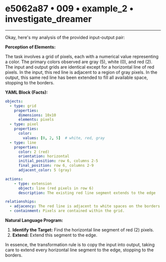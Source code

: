 # e5062a87 • 009 • example_2 • investigate_dreamer

---
Okay, here's my analysis of the provided input-output pair:

**Perception of Elements:**

The task involves a grid of pixels, each with a numerical value representing a color. The primary colors observed are gray (5), white (0), and red (2). The input and output grids are identical except for a horizontal line of red pixels. In the input, this red line is adjacent to a region of gray pixels. In the output, this same red line has been extended to fill all available space, stopping to the borders.

**YAML Block (Facts):**



```yaml
objects:
  - type: grid
    properties:
      dimensions: 10x10
      elements: pixels
  - type: pixel
    properties:
      color:
        values: [0, 2, 5]  # white, red, gray
  - type: line
    properties:
      color: 2 (red)
      orientation: horizontal
      initial_position: row 6, columns 2-5
      final_position: row 6, columns 2-9
      adjacent_color: 5 (gray)

actions:
    - type: extension
      object: line (red pixels in row 6)
      description: The existing red line segment extends to the edge

relationships:
  - adjacency: The red line is adjacent to white spaces on the borders.
  - containment: Pixels are contained within the grid.
```



**Natural Language Program:**

1.  **Identify the Target:** Find the horizontal line segment of red (2) pixels.
2.  **Extend:** Extend this segment to the edge.

In essence, the transformation rule is to copy the input into output, taking care to extend every horizontal line segment to the edge, stopping to the borders.

